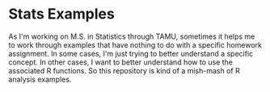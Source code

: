 # Stats Examples

As I'm working on M.S. in Statistics through TAMU, sometimes it helps me to work through examples that have nothing to do with a specific homework assignment.  In some cases, I'm just trying to better understand a specific concept.  In other cases, I want to better understand how to use the associated R functions.  So this repository is kind of a mish-mash of R analysis examples.
